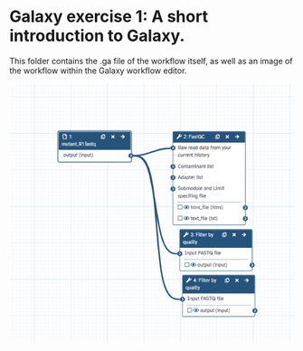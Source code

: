 # Galaxy exercise 1: A short introduction to Galaxy.

This folder contains the .ga file of the workflow itself, as well as an image of the workflow within the Galaxy workflow editor.

![Workflow_1](https://github.com/mgils4/Minor_Bioinformatics_NGS_Workflows_MvG/blob/main/WORKFLOWS/1.%20A%20short%20introduction%20to%20Galaxy/Galaxy%20workflow%201.png)

